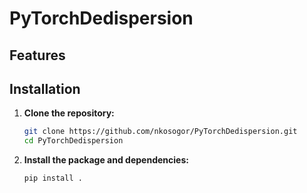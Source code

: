 # PyTorchDedispersion



## Features



## Installation

1. **Clone the repository:**
    ```bash
    git clone https://github.com/nkosogor/PyTorchDedispersion.git
    cd PyTorchDedispersion
    ```

2. **Install the package and dependencies:**
    ```bash
    pip install .
    ```
